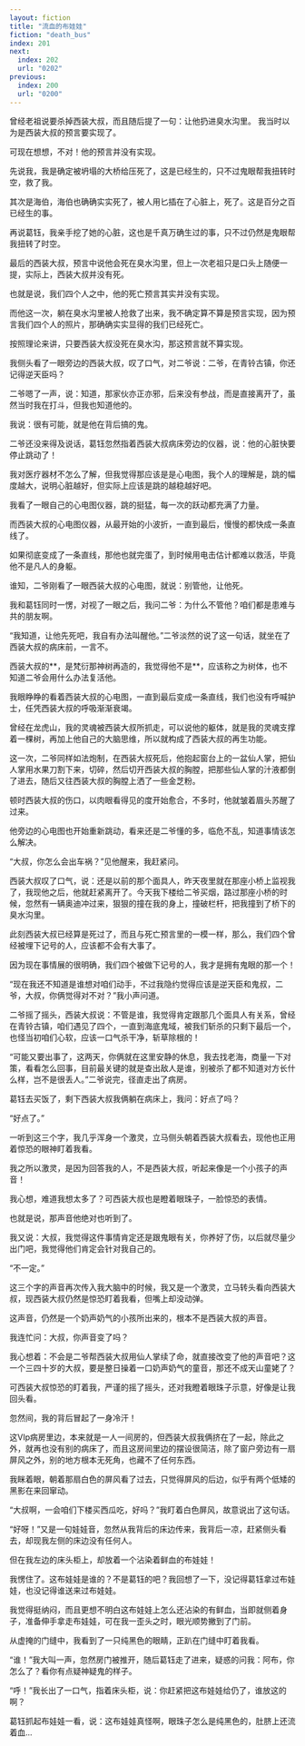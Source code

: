 ```yaml
---
layout: fiction
title: "流血的布娃娃"
fiction: "death_bus"
index: 201
next:
  index: 202
  url: "0202"
previous:
  index: 200
  url: "0200"
---
```

曾经老祖说要杀掉西装大叔，而且随后提了一句：让他扔进臭水沟里。  我当时以为是西装大叔的预言要实现了。

可现在想想，不对！他的预言并没有实现。

先说我，我是确定被坍塌的大桥给压死了，这是已经生的，只不过鬼眼帮我扭转时空，救了我。

其次是海伯，海伯也确确实实死了，被人用匕插在了心脏上，死了。这是百分之百已经生的事。

再说葛钰，我亲手挖了她的心脏，这也是千真万确生过的事，只不过仍然是鬼眼帮我扭转了时空。

最后的西装大叔，预言中说他会死在臭水沟里，但上一次老祖只是口头上随便一提，实际上，西装大叔并没有死。

也就是说，我们四个人之中，他的死亡预言其实并没有实现。

而他这一次，躺在臭水沟里被人抢救了出来，我不确定算不算是预言实现，因为预言我们四个人的照片，那确确实实显得的我们已经死亡。

按照理论来讲，只要西装大叔没死在臭水沟，那这预言就不算实现。

我侧头看了一眼旁边的西装大叔，叹了口气，对二爷说：二爷，在青铃古镇，你还记得逆天臣吗？

二爷嗯了一声，说：知道，那家伙亦正亦邪，后来没有参战，而是直接离开了，虽然当时我在打斗，但我也知道他的。

我说：很有可能，就是他在背后搞的鬼。

二爷还没来得及说话，葛钰忽然指着西装大叔病床旁边的仪器，说：他的心脏快要停止跳动了！

我对医疗器材不怎么了解，但我觉得那应该是是心电图，我个人的理解是，跳的幅度越大，说明心脏越好，但实际上应该是跳的越稳越好吧。

我看了一眼自己的心电图仪器，跳的挺猛，每一次的跃动都充满了力量。

而西装大叔的心电图仪器，从最开始的小波折，一直到最后，慢慢的都快成一条直线了。

如果彻底变成了一条直线，那他也就完蛋了，到时候用电击估计都难以救活，毕竟他不是凡人的身躯。

谁知，二爷刚看了一眼西装大叔的心电图，就说：别管他，让他死。

我和葛钰同时一愣，对视了一眼之后，我问二爷：为什么不管他？咱们都是患难与共的朋友啊。

“我知道，让他先死吧，我自有办法叫醒他。”二爷淡然的说了这一句话，就坐在了西装大叔的病床前，一言不。

西装大叔的**，是梵衍那神树再造的，我觉得他不是**，应该称之为树体，也不知道二爷会用什么办法复活他。

我眼睁睁的看着西装大叔的心电图，一直到最后变成一条直线，我们也没有呼喊护士，任凭西装大叔的呼吸渐渐衰竭。

曾经在龙虎山，我的灵魂被西装大叔所抓走，可以说他的躯体，就是我的灵魂支撑着一棵树，再加上他自己的大脑思维，所以就构成了西装大叔的再生功能。

这一次，二爷同样如法炮制，在西装大叔死后，他抱起窗台上的一盆仙人掌，把仙人掌用水果刀割下来，切碎，然后切开西装大叔的胸膛，把那些仙人掌的汁液都倒了进去，随后又往西装大叔的胸膛上洒了一些金芝粉。

顿时西装大叔的伤口，以肉眼看得见的度开始愈合，不多时，他就皱着眉头苏醒了过来。

他旁边的心电图也开始重新跳动，看来还是二爷懂的多，临危不乱，知道事情该怎么解决。

“大叔，你怎么会出车祸？”见他醒来，我赶紧问。

西装大叔叹了口气，说：还是以前的那个面具人，昨天夜里就在那座小桥上监视我了，我现他之后，他就赶紧离开了。今天我下楼给二爷买烟，路过那座小桥的时候，忽然有一辆奥迪冲过来，狠狠的撞在我的身上，撞破栏杆，把我撞到了桥下的臭水沟里。

此刻西装大叔已经算是死过了，而且与死亡预言里的一模一样，那么，我们四个曾经被埋下记号的人，应该都不会有大事了。

因为现在事情展的很明确，我们四个被做下记号的人，我才是拥有鬼眼的那一个！

“现在我还不知道是谁想对咱们动手，不过我隐约觉得应该是逆天臣和鬼叔，二爷，大叔，你俩觉得对不对？”我小声问道。

二爷摇了摇头，西装大叔说：不管是谁，我觉得肯定跟那几个面具人有关系，曾经在青铃古镇，咱们遇见了四个，一直到海底鬼域，被我们斩杀的只剩下最后一个，也怪当初咱们心软，应该一口气杀干净，斩草除根的！

“可能又要出事了，这两天，你俩就在这里安静的休息，我去找老海，商量一下对策，看看怎么回事，目前最关键的就是查出敌人是谁，别被杀了都不知道对方长什么样，岂不是很丢人。”二爷说完，径直走出了病房。

葛钰去买饭了，剩下西装大叔我俩躺在病床上，我问：好点了吗？

“好点了。”

一听到这三个字，我几乎浑身一个激灵，立马侧头朝着西装大叔看去，现他也正用着惊恐的眼神盯着我看。

我之所以激灵，是因为回答我的人，不是西装大叔，听起来像是一个小孩子的声音！

我心想，难道我想太多了？可西装大叔也是瞪着眼珠子，一脸惊恐的表情。

也就是说，那声音他绝对也听到了。

我又说：大叔，我觉得这件事情肯定还是跟鬼眼有关，你养好了伤，以后就尽量少出门吧，我觉得他们肯定会针对我自己的。

“不一定。”

这三个字的声音再次传入我大脑中的时候，我又是一个激灵，立马转头看向西装大叔，现西装大叔仍然是惊恐盯着我看，但嘴上却没动弹。

这声音，仍然是一个奶声奶气的小孩所出来的，根本不是西装大叔的声音。

我连忙问：大叔，你声音变了吗？

我心想着：不会是二爷帮西装大叔用仙人掌续了命，就直接改变了他的声音吧？这一个三四十岁的大叔，要是整日操着一口奶声奶气的童音，那还不成天山童姥了？

可西装大叔惊恐的盯着我，严谨的摇了摇头，还对我瞪着眼珠子示意，好像是让我回头看。

忽然间，我的背后冒起了一身冷汗！

这VIp病房里边，本来就是一人一间房的，但西装大叔我俩挤在了一起，除此之外，就再也没有别的病床了，而且这房间里边的摆设很简洁，除了窗户旁边有一扇屏风之外，别的地方根本无死角，也藏不了任何东西。

我眯着眼，朝着那扇白色的屏风看了过去，只觉得屏风的后边，似乎有两个低矮的黑影在来回窜动。

“大叔啊，一会咱们下楼买西瓜吃，好吗？”我盯着白色屏风，故意说出了这句话。

“好呀！”又是一句娃娃音，忽然从我背后的床边传来，我背后一凉，赶紧侧头看去，却现我左侧的床边没有任何人。

但在我左边的床头柜上，却放着一个沾染着鲜血的布娃娃！

我愣住了。这布娃娃是谁的？不是葛钰的吧？我回想了一下，没记得葛钰拿过布娃娃，也没记得谁送来过布娃娃。

我觉得挺纳闷，而且更想不明白这布娃娃上怎么还沾染的有鲜血，当即就侧着身子，准备伸手拿走布娃娃，可在我一歪头之时，眼光顺势撇到了门前。

从虚掩的门缝中，我看到了一只纯黑色的眼睛，正趴在门缝中盯着我看。

“谁！”我大叫一声，忽然房门被推开，随后葛钰走了进来，疑惑的问我：阿布，你怎么了？看你有点疑神疑鬼的样子。

“呼！”我长出了一口气，指着床头柜，说：你赶紧把这布娃娃给仍了，谁放这的啊？

葛钰抓起布娃娃一看，说：这布娃娃真怪啊，眼珠子怎么是纯黑色的，肚脐上还流着血...